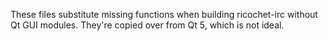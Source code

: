 These files substitute missing functions when building ricochet-irc without Qt
GUI modules. They're copied over from Qt 5, which is not ideal.
